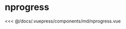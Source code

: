 # nprogress

<demo-block 
title="示例"
description="只需调用start()和done()来控制进度条。">
  <md-nprogress  :endVal="520520520" ></md-nprogress>
  <highlight-code slot="highlight" lang="vue">
<<< @/docs/.vuepress/components/md/nprogress.vue
  </highlight-code>
</demo-block>




<start />